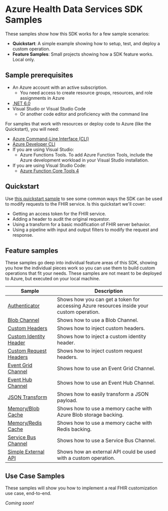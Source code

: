 # Azure Health Data Services SDK Samples

These samples show how this SDK works for a few sample scenarios:

- **Quickstart**: A simple example showing how to setup, test, and deploy a custom operation.
- **Feature Samples**: Small projects showing how a SDK feature works. Local only.

## Sample prerequisites

- An Azure account with an active subscription.
  - You need access to create resource groups, resources, and role assignments in Azure
- [.NET 6.0](https://dotnet.microsoft.com/en-us/download)
- Visual Studio or Visual Studio Code
  - Or another code editor and proficiency with the command line

For samples that work with resources or deploy code to Azure (like the Quickstart), you will need:

- [Azure Command-Line Interface (CLI)](https://docs.microsoft.com/cli/azure/install-azure-cli)
- [Azure Developer CLI](https://docs.microsoft.com/azure/developer/azure-developer-cli/get-started?tabs=bare-metal%2Cwindows&pivots=programming-language-csharp#prerequisites)
- If you are using Visual Studio:
  - Azure Functions Tools. To add Azure Function Tools, include the Azure development workload in your Visual Studio installation.
- If you are using Visual Studio Code:
  - [Azure Function Core Tools 4](https://docs.microsoft.com/azure/azure-functions/functions-run-local?tabs=v4%2Cwindows%2Ccsharp%2Cportal%2Cbash#install-the-azure-functions-core-tools)


## Quickstart

Use [this quickstart sample](./Quickstart/) to see some common ways the SDK can be used to modify requests to the FHIR service. Is this quickstart we'll cover:


- Getting an access token for the FHIR service.
- Adding a header to audit the original requestor.
- Using a transform for a basic modification of FHIR server behavior.
- Using a pipeline with input and output filters to modify the request and response.

## Feature samples

These samples go deep into individual feature areas of this SDK, showing you how the individual pieces work so you can use them to build custom operations that fit your needs. These samples are not meant to be deployed to Azure, but executed on your local machine.


| Sample | Description |
| --- | --- |
| [Authenticator](./FeatureSamples/Authenticator/) | Shows how you can get a token for accessing Azure resources inside your custom operation. |
| [Blob Channel](./FeatureSamples/BlobChannel/) | Shows how to use a Blob Channel. |
| [Custom Headers](./FeatureSamples/CustomHeaders/) | Shows how to inject custom headers. |
| [Custom Identity Header](./FeatureSamples/CustomIdentityHeader/) | Shows how to inject a custom identity header. |
| [Custom Request Headers](./FeatureSamples/CustomRequestHeaders/) | Shows  how to inject custom request headers. |
| [Event Grid Channel](./FeatureSamples/EventGridChannel/) | Shows how to use an Event Grid Channel. |
| [Event Hub Channel](./FeatureSamples/EventHubChannel/) | Shows how to use an Event Hub Channel. |
| [JSON Transform](./FeatureSamples/JsonTransform/) | Shows how to easily transform a JSON payload. |
| [Memory/Blob Cache](./FeatureSamples/MemoryCacheAndBlobProvider/) | Shows how to use a memory cache with Azure Blob storage backing. |
| [Memory/Redis Cache](./FeatureSamples/MemoryCacheAndRedisProvider/) | Shows how to use a memory cache with Redis backing. |
| [Service Bus Channel](./FeatureSamples/ServiceBusChannel/) | Shows how to use a Service Bus Channel. |
| [Simple External API](./FeatureSamples/SimpleExternalApiCustomOperation/) | Shows how an external API could be used with a custom operation. |

## Use Case Samples

These samples will show you how to implement a real FHIR customization use case, end-to-end.

*Coming soon!*
